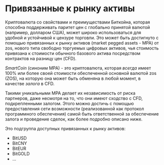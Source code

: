 # Привязанные к рынку активы

Криптовалюта со свойствами и преимуществами Биткойна, которая способна поддерживать паритет цен с глобально принятой валютой (например, долларом США), может широко использоваться для удобной и устойчивой к цензуре торговли. Это может быть достигнуто с помощью привязанных к рынку активов (market pegged assets - MPA) от zos, нового типа свободно торгуемых цифровых активов, чья стоимость привязана к стоимости обычного базового актива посредством контрактов на разницу цен (CFD).

*SmartCoin* (синоним MPA) - это криптовалюта, которая *всегда* имеет 100% или более своей стоимости обеспеченной основной валютой zos (ZOS), на которую она может быть обменяна в любой момент, в качестве *залога* в CFD.

Такими уникальными MPA делает их независимость от риска партнеров, даже несмотря на то, что они имеют сходство с CFD, подкрепленными залогом. Этого можно достичь с помощью предоставления сети возможности (реализованной как протокол программного обеспечения) самой быть ответственной за обеспечение залога и проведение сделок, как более подробно описано ниже.

Это подгруппа доступных привязанных к рынку активов:

* BitUSD
* BitCNY
* BitEUR
* BitGOLD
* ...